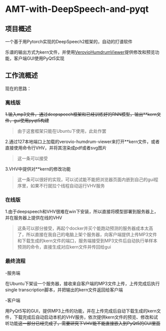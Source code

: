 # AMT-with-DeepSpeech-and-pyqt

## 项目概述

一个基于用Pytorch实现的DeepSpeech2框架的，自动的打谱软件

乐谱的输出方式为kern文件，并使用[VerovioHumdrumViewer](https://verovio.humdrum.org/)提供修改和预览功能，客户端GUI使用PyQt5实现

## 工作流概述

现在的思路：

### 离线版

~~1.输入mp3文件，通过deepspeech框架和已经训练好的RNN模型，输出**kern文件，gui使用pyqt5构建~~

>由于这套框架只能在Ubuntu下使用，此处作罢

2.通过127本地端口上加载的verovio-humdrum-viewer来打开**kern文件，或者直接使用命令行VHV，并将其渲染成pdf或者svg图片

>这一条可以接受

3.VHV中提供对**kern的修改功能

>这一条可以很好的实现，可以试试能不能把浏览器页面内嵌到自己的gui程序里，如果不行就拉个线程自动运行VHV服务

### 在线版

1.由于deepspeech和VHV很难在win下安装，所以直接将模型部署到服务器上，并在服务器上提供在线的VHV

>这条可以部分接受，再起个docker并买个能跑动预测的服务器成本太高了，所以直接在我自己的电脑上架个服务器，向客户端提供上传MP3文件和下载生成的kern文件的端口，服务端接受到MP3文件后自动执行单样本预测的命令，直接生成对应kern文件并传回给gui

### 最终流程

-服务端

在Ubuntu下架设一个服务器，接收来自客户端的MP3文件上传，上传完成后执行single transcription脚本，并把输出的kern文件返回给客户端

-客户端

用PyQt5写的GUI，提供MP3上传的功能，并在上传完成后自动下载生成的kern文件，下载完成后自动启动本机的VHV服务，依次提供kern文件的预览、修改和试听功能~~这一部分已经完成了，需要研究下VHV能不能直接嵌入到PyQt5的GUI里面~~

